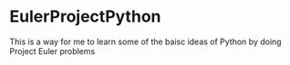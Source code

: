 # EulerProjectPython
This is a way for me to learn some of the baisc ideas of Python by doing Project Euler problems
